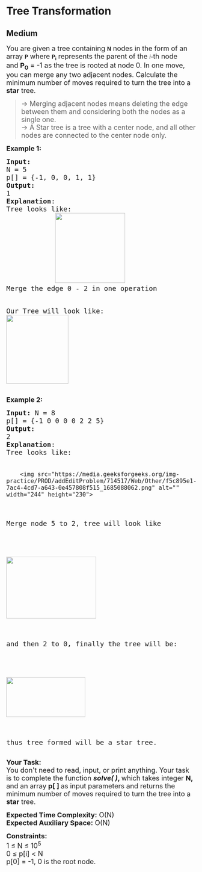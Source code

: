 # Tree Transformation
## Medium
<div class="problems_problem_content__Xm_eO"><p><span style="font-size: 18px;">You are given a tree containing&nbsp;</span><strong>N</strong><span style="font-size: 18px;">&nbsp;nodes in the form of an array&nbsp;</span><strong>P</strong><span style="font-size: 18px;">&nbsp;where&nbsp;</span><strong>P<sub>i</sub></strong><span style="font-size: 18px;">&nbsp;represents the parent of the&nbsp;</span><em>i-</em><span style="font-size: 18px;">th node and&nbsp;</span><strong><span style="font-size: 18px;">P<sub>0</sub></span></strong><span style="font-size: 18px;">&nbsp;= -1 as the tree is rooted at node 0.</span><span style="font-size: 18px;"> In one move, you can merge any two adjacent nodes. Calculate the minimum number of moves required to turn the tree into a <strong>star</strong> tree.</span></p>
<blockquote>
<p><span style="font-size: 18px;">-&gt; Merging adjacent nodes means deleting the edge between them and considering both the nodes as a single one.<br>-&gt;&nbsp;A Star tree is a tree with a center&nbsp;node, and all other nodes are connected to the center node only.</span></p>
</blockquote>
<p><span style="font-size: 18px;"><strong>Example 1:</strong></span></p>
<pre><span style="font-size: 18px;"><strong>Input:
</strong>N = 5
p[] = {-1, 0, 0, 1, 1}
<strong>Output:
</strong>1
<strong>Explanation</strong>: 
Tree looks like:
            <img src="https://media.geeksforgeeks.org/img-practice/PROD/addEditProblem/714517/Web/Other/02e0710d-481c-4add-bd29-7114737e9990_1685088062.png" alt="" width="186" height="186">
Merge the edge 0 - 2 in one operation

Our Tree will look like:</span>
&nbsp;           <img style="font-family: -apple-system, BlinkMacSystemFont, 'Segoe UI', Roboto, Oxygen, Ubuntu, Cantarell, 'Open Sans', 'Helvetica Neue', sans-serif;" src="https://media.geeksforgeeks.org/img-practice/PROD/addEditProblem/714517/Web/Other/09987026-7f43-4936-8ace-331f57083138_1685088062.png" alt="" width="165" height="183">
</pre>
<p><span style="font-size: 18px;"><strong>Example 2:</strong></span></p>
<pre><span style="font-size: 18px;"><strong>Input:</strong> N = 8
p[] = {-1 0 0 0 0 2 2 5}
<strong>Output:</strong>
2
<strong>Explanation</strong>:
Tree looks like:

        <img src="https://media.geeksforgeeks.org/img-practice/PROD/addEditProblem/714517/Web/Other/f5c895e1-7ac4-4cd7-a643-0e457808f515_1685088062.png" alt="" width="244" height="230">

Merge node 5 to 2, tree will look like

&nbsp;         <img src="https://media.geeksforgeeks.org/img-practice/PROD/addEditProblem/714517/Web/Other/7a974d9a-2726-4069-9753-87d3384b36a6_1685088061.png" alt="" width="239" height="164">

and then 2 to 0, finally the tree will be:

&nbsp;            <img src="https://media.geeksforgeeks.org/img-practice/PROD/addEditProblem/714517/Web/Other/eeb48c25-c3fd-485e-ac14-099540c24d03_1685088062.png" alt="" width="210" height="106">

thus tree formed will be a star tree.
 </span>
</pre>
<p><span style="font-size: 18px;"><strong>Your Task:</strong><br>You don't need to read, input, or print anything. Your task is to complete the function <strong><em>solve( )</em>, </strong>which takes integer <strong>N, </strong>and an array <strong>p[ ] </strong>as input parameters and returns the minimum number of moves required to turn the tree into a <strong>star</strong> tree.</span></p>
<p><span style="font-size: 18px;"><strong>Expected Time Complexity:</strong>&nbsp;O(N)<br><strong>Expected Auxiliary Space:</strong>&nbsp;O(N)</span></p>
<p><span style="font-size: 18px;"><strong>Constraints:</strong><br>1 ≤ N ≤ 10<sup>5</sup><br>0 ≤ p[i] &lt; N<br>p[0] = -1, 0 is the root node.</span></p></div>